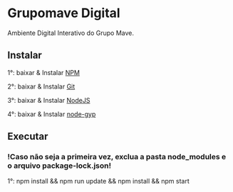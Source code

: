 # Grupomave Digital
Ambiente Digital Interativo do Grupo Mave.

## Instalar
1°: baixar & Instalar [NPM](https://www.npmjs.com/)

2°: baixar & Instalar [Git](https://git-scm.com/downloads)

3°: baixar & Instalar [NodeJS](https://nodejs.org/en/)

4°: baixar & Instalar [node-gyp](https://github.com/nodejs/node-gyp)

## Executar
### !Caso não seja a primeira vez, exclua a pasta node_modules e o arquivo package-lock.json!

1°: npm install && npm run update && npm install && npm start